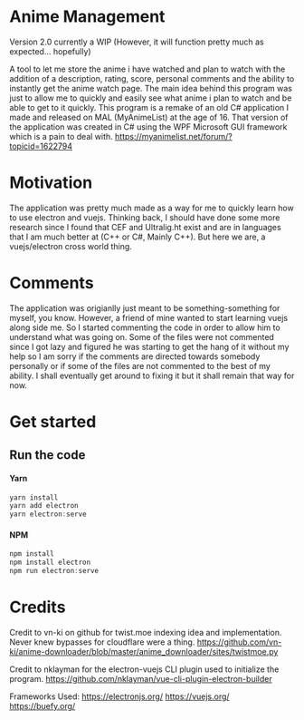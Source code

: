 # Anime Management
Version 2.0 currently a WIP (However, it will function pretty much as expected... hopefully)

A tool to let me store the anime i have watched and plan to watch with the addition of a description, rating, score, personal comments and the ability to instantly get the anime watch page. The main idea behind this program was just to allow me to quickly and easily see what anime i plan to watch and be able to get to it quickly. This program is a remake of an old C# application I made and released on MAL (MyAnimeList) at the age of 16. That version of the application was created in C# using the WPF Microsoft GUI framework which is a pain to deal with. https://myanimelist.net/forum/?topicid=1622794

# Motivation
The application was pretty much made as a way for me to quickly learn how to use electron and vuejs. Thinking back, I should have done some more research since I found that CEF and Ultralig.ht exist and are in languages that I am much better at (C++ or C#, Mainly C++). But here we are, a vuejs/electron cross world thing.

# Comments
The application was origianlly just meant to be something-something for myself, you know. However, a friend of mine wanted to start learning vuejs along side me. So I started commenting the code in order to allow him to understand what was going on. Some of the files were not commented since I got lazy and figured he was starting to get the hang of it without my help so I am sorry if the comments are directed towards somebody personally or if some of the files are not commented to the best of my ability. I shall eventually get around to fixing it but it shall remain that way for now.

# Get started
## Run the code
#### Yarn
```javascript
yarn install
yarn add electron
yarn electron:serve
```

#### NPM
```javascript
npm install
npm install electron
npm run electron:serve
```

# Credits
Credit to vn-ki on github for twist.moe indexing idea and implementation. Never knew bypasses for cloudflare were a thing.
https://github.com/vn-ki/anime-downloader/blob/master/anime_downloader/sites/twistmoe.py

Credit to nklayman for the electron-vuejs CLI plugin used to initialize the program.
https://github.com/nklayman/vue-cli-plugin-electron-builder

Frameworks Used:
https://electronjs.org/
https://vuejs.org/
https://buefy.org/
